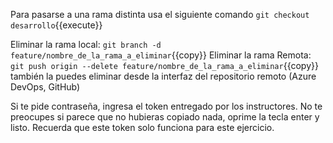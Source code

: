 Para pasarse a una rama distinta usa el siguiente comando `git checkout desarrollo`{{execute}}

Eliminar la rama local: `git branch -d feature/nombre_de_la_rama_a_eliminar`{{copy}}
Eliminar la rama Remota: `git push origin --delete feature/nombre_de_la_rama_a_eliminar`{{copy}} también la puedes eliminar desde la interfaz del repositorio remoto (Azure DevOps, GitHub)

Si te pide contraseña, ingresa el token entregado por los instructores. No te preocupes si parece que no hubieras copiado nada, oprime la tecla enter y listo. Recuerda que este token solo funciona para este ejercicio.